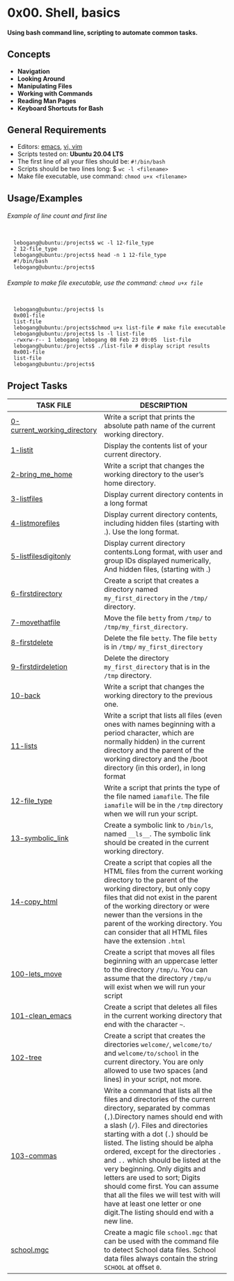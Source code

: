 
# 0x00. Shell, basics 

#### Using bash command line, scripting to automate common tasks.

## Concepts

- __Navigation__
- __Looking Around__
- __Manipulating Files__
- __Working with Commands__
- __Reading Man Pages__
- __Keyboard Shortcuts for Bash__

## General Requirements

- Editors: [emacs](https://www.gnu.org/software/emacs/), [vi, vim](https://www.vim.org/)
- Scripts tested on: __Ubuntu 20.04 LTS__
- The first line of all your files should be: `#!/bin/bash`
- Scripts should be two lines long: $ `wc -l <filename>`
- Make file executable, use command: `chmod u+x <filename>`

## Usage/Examples
###### *Example of line count and first line*

```

  lebogang@ubuntu:/projects$ wc -l 12-file_type 
  2 12-file_type
  lebogang@ubuntu:/projects$ head -n 1 12-file_type 
  #!/bin/bash
  lebogang@ubuntu:/projects$ 

```

###### *Example to make file executable, use the command: `chmod u+x file`*
```

  lebogang@ubuntu:/projects$ ls
  0x001-file
  list-file
  lebogang@ubuntu:/projects$chmod u+x list-file # make file executable
  lebogang@ubuntu:/projects$ ls -l list-file
  -rwxrw-r-- 1 lebogang lebogang 08 Feb 23 09:05  list-file
  lebogang@ubuntu:/projects$ ./list-file # display script results
  0x001-file
  list-file
  lebogang@ubuntu:/projects$

```

## Project Tasks

| TASK FILE                      | DESCRIPTION      | 
|  -----------                   |  -----------     |
|[0-current_working_directory](https://github.com/lebogangolifant/alx-system_engineering-devops/blob/master/0x00-shell_basics/0-current_working_directory) | Write a script that prints the absolute path name of the current working directory.            |
|[1-listit](https://github.com/lebogangolifant/alx-system_engineering-devops/blob/master/0x00-shell_basics/1-listit)|Display the contents list of your current directory. |
|[2-bring_me_home](https://github.com/lebogangolifant/alx-system_engineering-devops/blob/master/0x00-shell_basics/2-bring_me_home)|Write a script that changes the working directory to the user’s home directory.|
|[3-listfiles](https://github.com/lebogangolifant/alx-system_engineering-devops/blob/master/0x00-shell_basics/3-listfiles)|Display current directory contents in a long format|
|[4-listmorefiles](https://github.com/lebogangolifant/alx-system_engineering-devops/blob/master/0x00-shell_basics/4-listmorefiles)|Display current directory contents, including hidden files (starting with .). Use the long format.|
|[5-listfilesdigitonly](https://github.com/lebogangolifant/alx-system_engineering-devops/blob/master/0x00-shell_basics/5-listfilesdigitonly)| Display current directory contents.Long format, with user and group IDs displayed numerically, And hidden files, (starting with .) |
|[6-firstdirectory](https://github.com/lebogangolifant/alx-system_engineering-devops/blob/master/0x00-shell_basics/6-firstdirectory)|Create a script that creates a directory named `my_first_directory` in the `/tmp/` directory.|
|[7-movethatfile](https://github.com/lebogangolifant/alx-system_engineering-devops/blob/master/0x00-shell_basics/7-movethatfile)|Move the file `betty` from `/tmp/` to `/tmp/my_first_directory`.|
|[8-firstdelete](https://github.com/lebogangolifant/alx-system_engineering-devops/blob/master/0x00-shell_basics/8-firstdelete)|Delete the file `betty`. The file `betty` is in `/tmp/` `my_first_directory`|
|[9-firstdirdeletion](https://github.com/lebogangolifant/alx-system_engineering-devops/blob/master/0x00-shell_basics/9-firstdirdeletion)|Delete the directory `my_first_directory` that is in the `/tmp` directory.| 
|[10-back](https://github.com/lebogangolifant/alx-system_engineering-devops/blob/master/0x00-shell_basics/10-back)|Write a script that changes the working directory to the previous one.|
|[11-lists](https://github.com/lebogangolifant/alx-system_engineering-devops/blob/master/0x00-shell_basics/11-lists)|Write a script that lists all files (even ones with names beginning with a period character, which are normally hidden) in the current directory and the parent of the working directory and the /boot directory (in this order), in long format|
|[12-file_type](https://github.com/lebogangolifant/alx-system_engineering-devops/blob/master/0x00-shell_basics/12-file_type)|Write a script that prints the type of the file named `iamafile`. The file `iamafile` will be in the `/tmp` directory when we will run your script.|
|[13-symbolic_link](https://github.com/lebogangolifant/alx-system_engineering-devops/blob/master/0x00-shell_basics/13-symbolic_link)|Create a symbolic link to `/bin/ls`, named `__ls__`. The symbolic link should be created in the current working directory.|
|[14-copy_html](https://github.com/lebogangolifant/alx-system_engineering-devops/blob/master/0x00-shell_basics/14-copy_html)|Create a script that copies all the HTML files from the current working directory to the parent of the working directory, but only copy files that did not exist in the parent of the working directory or were newer than the versions in the parent of the working directory. You can consider that all HTML files have the extension `.html`|
|[100-lets_move](https://github.com/lebogangolifant/alx-system_engineering-devops/blob/master/0x00-shell_basics/100-lets_move)|Create a script that moves all files beginning with an uppercase letter to the directory `/tmp/u`. You can assume that the directory `/tmp/u` will exist when we will run your script|
|[101-clean_emacs](https://github.com/lebogangolifant/alx-system_engineering-devops/blob/master/0x00-shell_basics/101-clean_emacs)|Create a script that deletes all files in the current working directory that end with the character `~`.|
|[102-tree](https://github.com/lebogangolifant/alx-system_engineering-devops/blob/master/0x00-shell_basics/102-tree)|Create a script that creates the directories `welcome/`, `welcome/to/` and `welcome/to/school` in the current directory. You are only allowed to use two spaces (and lines) in your script, not more.|
|[103-commas](https://github.com/lebogangolifant/alx-system_engineering-devops/blob/master/0x00-shell_basics/103-commas)|Write a command that lists all the files and directories of the current directory, separated by commas (`,`).Directory names should end with a slash (`/`). Files and directories starting with a dot (`.`) should be listed. The listing should be alpha ordered, except for the directories `.` and `..` which should be listed at the very beginning. Only digits and letters are used to sort; Digits should come first. You can assume that all the files we will test with will have at least one letter or one digit.The listing should end with a new line.|
|[school.mgc](https://github.com/lebogangolifant/alx-system_engineering-devops/blob/master/0x00-shell_basics/school.mgc)|Create a magic file `school.mgc` that can be used with the command file to detect School data files. School data files always contain the string `SCHOOL` at offset `0`.|    












